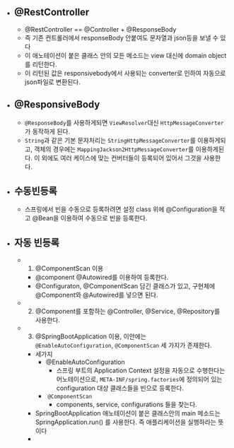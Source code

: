 * ## @RestController
	* @RestController == @Controller + @ResponseBody
	* 즉 기존 컨트롤러에서 responseBody 안붙여도 문자열과 json등을 보낼 수 있다
	* 이 애노테이션이 붙은 클래스 안의 모든 메소드는 view 대신에 domain object를 리턴한다.
	* 이 리턴된 값은 responsivebody에서 사용되는 converter로 인하여 자동으로 json파일로 변환된다.
* ## @ResponsiveBody
	* `@ResponseBody`를 사용하게되면 `ViewResolver`대신 `HttpMessageConverter`가 동작하게 된다.
	* `String`과 같은 기본 문자처리는 `StringHttpMessageConverter`를 이용하게되고, 객체의 경우에는 `MappingJackson2HttpMessageConverter`를 이용하게된다. 이 외에도 여러 케이스에 맞는 컨버터들이 등록되어 있어서 그것을 사용한다.
* ## 수동빈등록
	* 스프링에서 빈을 수동으로 등록하려면 설정 class 위에 @Configuration을 적고 @Bean을 이용하여 수동으로 빈을 등록한다.
* ## 자동 빈등록
	* 1. @ComponentScan 이용
		* @component @Autowired를 이용하여 등록한다. 
		* @Configuraton, @ComponentScan 담긴 클래스가 있고, 구현체에 @Component와 @Autowired를 넣으면 된다.
	* 2. @Component를 포함하는 @Controller, @Service, @Repository를 사용한다.
	* 3. @SpringBootApplication 이용, 이안에는 `@EnableAutoConfiguration`, `@ComponentScan` 세 가지가 존재한다. 
		* 세가지
			* @EnableAutoConfiguration
				* 스프링 부트의 Application Context 설정을 자동으로 수행한다는 어노테이션으로, `META-INF/spring.factories`에 정의되어 있는 configuration 대상 클래스들을 빈으로 등록한다.
			*  `@ComponentScan` 
				* components, service, configurations 들을 찾는다.
		* SpringBootApplication 애노테이션이 붙은 클래스안의 main 메소드는 SpringApplication.run() 를 사용한다. 즉 애플리케이션을 실행하라는 뜻이다
		* 